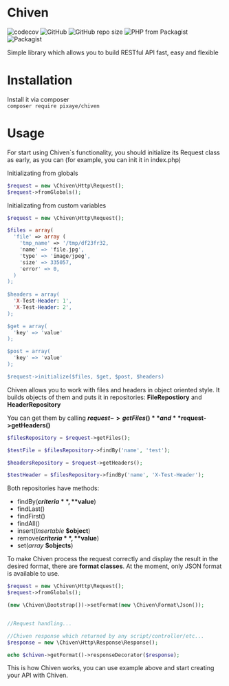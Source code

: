 # Chiven

![codecov](https://img.shields.io/badge/coverage-98%25-green)
![GitHub](https://img.shields.io/github/license/pixaye/chiven)
![GitHub repo size](https://img.shields.io/github/repo-size/pixaye/chiven)
![PHP from Packagist](https://img.shields.io/packagist/php-v/pixaye/chiven)
![Packagist](https://img.shields.io/packagist/dm/pixaye/chiven)

Simple library which allows you to build RESTful API fast, easy and flexible

# Installation
Install it via composer  
```composer require pixaye/chiven```

# Usage
For start using Chiven\`s functionality, you should initialize its Request class as early, as you can (for example, you can init it in index.php)

Initializating from globals
```php
$request = new \Chiven\Http\Request();
$request->fromGlobals();
```

Initializating from custom variables
```php
$request = new \Chiven\Http\Request();

$files = array(
  'file' => array (
    'tmp_name' => '/tmp/df23fr32,
    'name' => 'file.jpg',
    'type' => 'image/jpeg',
    'size' => 335057,
    'error' => 0,
  )
);
        
$headers = array(
  'X-Test-Header: 1',
  'X-Test-Header: 2',
);

$get = array(
  'key' => 'value'
);

$post = array(
  'key' => 'value'
);

$request->initialize($files, $get, $post, $headers)
```

Chiven allows you to work with files and headers in object oriented style. It builds objects of them and puts it in repositories: **FileRepostiory** and **HeaderRepository**

You can get them by calling **$request->getFiles()** and **$request->getHeaders()**

```php
$filesRepository = $request->getFiles();

$testFile = $filesRepository->findBy('name', 'test');
```

```php
$headersRepository = $request->getHeaders();

$testHeader = $filesRepository->findBy('name', 'X-Test-Header');
```

Both repositories have methods:
* findBy(**$criteria**, **$value**)
* findLast()
* findFirst()
* findAll()
* insert(*Insertable* **$object**)
* remove(**$criteria**, **$value**)
* set(*array* **$objects**)

To make Chiven process the request correctly and display the result in the desired format, there are **format classes**. At the moment, only JSON format is available to use.

```php
$request = new \Chiven\Http\Request();
$request->fromGlobals();

(new \Chiven\Bootstrap())->setFormat(new \Chiven\Format\Json());


//Request handling...

//Chiven response which returned by any script/controller/etc...
$response = new \Chiven\Http\Response\Response();

echo $chiven->getFormat()->responseDecorator($response);
```

This is how Chiven works, you can use example above and start creating your API with Chiven.
